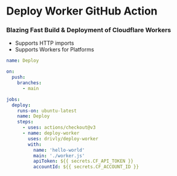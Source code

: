 # Deploy Worker GitHub Action

### Blazing Fast Build & Deployment of Cloudflare Workers 
- Supports HTTP imports
- Supports Workers for Platforms 

```yaml
name: Deploy

on:
  push:
    branches:
      - main

jobs:
  deploy:
    runs-on: ubuntu-latest
    name: Deploy
    steps:
      - uses: actions/checkout@v3
      - name: deploy-worker
        uses: drivly/deploy-worker
        with:
          name: 'hello-world'
          main: './worker.js'
          apiToken: ${{ secrets.CF_API_TOKEN }}
          accountId: ${{ secrets.CF_ACCOUNT_ID }}
```
